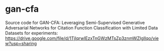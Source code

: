 # gan-cfa
Source code for GAN-CFA: Leveraging Semi-Supervised Generative Adversarial Networks for Citation Function Classification with Limited Data
Datasets for experiments: https://drive.google.com/file/d/1TjlqrwIEzxTnGWzMTsZp3znmWZIglIqo/view?usp=sharing
